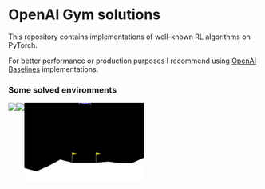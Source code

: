 # OpenAI Gym solutions

This repository contains implementations of well-known RL algorithms on PyTorch.

For better performance or production purposes I recommend using <a href='https://github.com/openai/baselines'>OpenAI Baselines</a> implementations.


### Some solved environments

<img align=left height=160 src='envs/atari/pong/results/duel_ddqn.gif'>
<img align=left height=160 src='envs/box2d/bipedal_walker_hardcore/results/ac3.gif'>
<img align=left height=160 src='envs/box2d/lunar_lander_continuous/results/td3.gif'>
